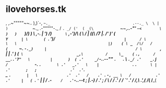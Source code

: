 ilovehorses.tk
==============

  ,  ,.~"""""~~..
  )\,)\`-,       `~._                                     .--._
  \  \ | )           `~._                   .-"""""-._   /     `.
 _/ ('  ( _(\            `~~,__________..-"'          `-<        \
 )   )   `   )/)   )        \                            \,-.     |
') /)`      \` \,-')/\      (                             \ /     |
(_(\ /7      |.   /'  )'  _(`                              Y      |
    \       (  `.     ')_/`                                |      /
     \       \   \                                         |)    (
      \ _  /\/   /                                         (      `~.
       `-._)     |                                        / \        `,
                 |                          |           .'   )      (`
                 \                        _,\          /     \_    (`
                  `.,      /       __..'7"   \         |       )  (
                  .'     _/`-..--""      `.   `.        \      `._/
                .'    _.j     /            `-.  `.       \
              .'   _.'   \    |               `.  `.      \
             |   .'       ;   ;               .'  .'`.     \
             \_  `.       |   \             .'  .'   /    .'
               `.  `-, __ \   /           .'  .'     |   (
                 `.  `'` \|  |           /  .-`     /   .'
                   `-._.--t  ;          |_.-)      /  .'
                          ; /           \  /      / .'
                         / /             `'     .' /
                        /,_\                  .',_(
                       /___(                 /___(